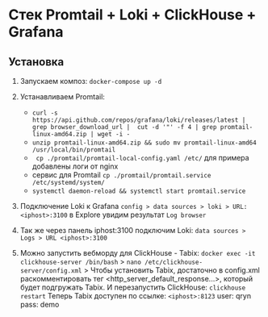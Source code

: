 # Стек Promtail + Loki + ClickHouse + Grafana
## Установка

1. Запускаем композ: `docker-compose up -d`
2. Устанавливаем Promtail:
        
    *  ``` curl -s https://api.github.com/repos/grafana/loki/releases/latest | grep browser_download_url |  cut -d '"' -f 4 | grep promtail-linux-amd64.zip | wget -i - ```
    * ``` unzip promtail-linux-amd64.zip && sudo mv promtail-linux-amd64 /usr/local/bin/promtail ```
    * ``` cp ./promtail/promtail-local-config.yaml /etc/``` для примера добавлены логи от nginx
    * сервис для Promtail ``` cp ./promtail/promtail.service /etc/systemd/system/ ```
    * ``` systemctl daemon-reload && systemctl start promtail.service ```

3. Подключение Loki к Grafana `config > data sources > loki > URL: <iphost>:3100` в Explore увидим результат `Log browser`
4. Так же через панель iphost:3100 подключим Loki: `data sources > Logs > URL <iphost>:3100`
5. Можно запустить вебморду для ClickHouse - Tabix: `docker exec -it clickhouse-server /bin/bash` > `nano /etc/clickhouse-server/config.xml` > Чтобы установить Tabix, достаточно в config.xml раскомментировать тег  <http_server_default_response...>, который будет подгружать Tabix. И перезапустить ClickHouse: `clickhouse restart` Теперь Tabix доступен по ссылке: `<iphost>:8123` user: qryn pass: demo 